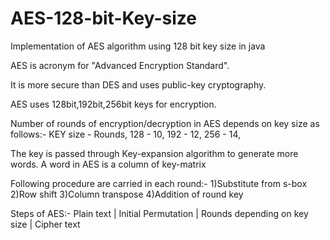 # AES-128-bit-Key-size
Implementation of AES algorithm using 128 bit key size in java

AES is acronym for "Advanced Encryption Standard".

It is more secure than DES and uses public-key cryptography.

AES uses 128bit,192bit,256bit keys for encryption.

Number of rounds of encryption/decryption in AES depends on key size as follows:-
      KEY size  -  Rounds,
      128       -   10,
      192       -   12,
      256       -   14,

The key is passed through Key-expansion algorithm to generate more words. A word in AES is a column of key-matrix

Following procedure are carried in each round:-
      1)Substitute from s-box
      2)Row shift
      3)Column transpose
      4)Addition of round key
      
Steps of AES:-
             Plain text
                  |
             Initial Permutation
                  |
             Rounds depending on key size
                  |
             Cipher text 
